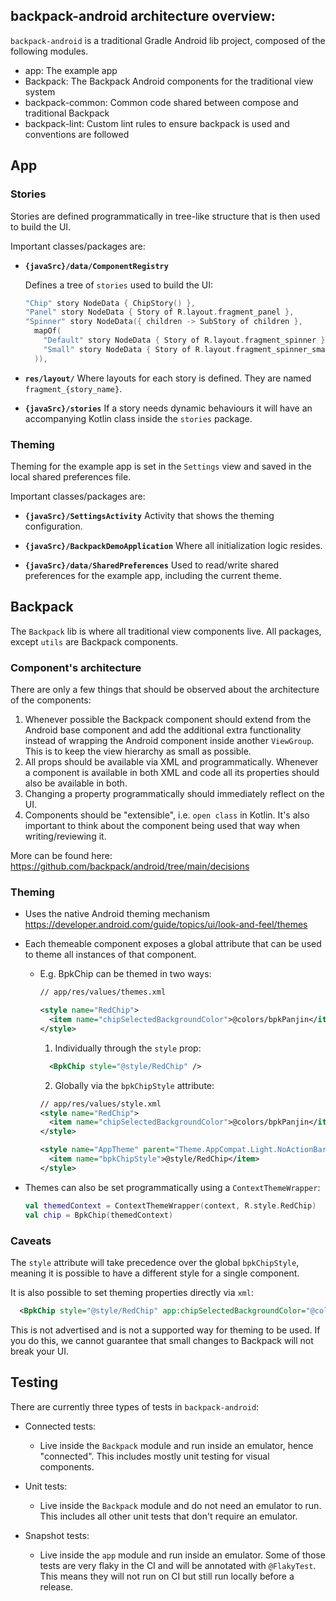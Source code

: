 ## backpack-android architecture overview:

`backpack-android` is a traditional Gradle Android lib project, composed of the following modules.

- app: The example app
- Backpack: The Backpack Android components for the traditional view system
- backpack-common: Common code shared between compose and traditional Backpack
- backpack-lint: Custom lint rules to ensure backpack is used and conventions are followed

## App

### Stories

Stories are defined programmatically in  tree-like structure that is then used to build the UI.

Important classes/packages are:

- **`{javaSrc}/data/ComponentRegistry`**

  Defines a tree of `stories` used to build the UI:

  ```kotlin
  "Chip" story NodeData { ChipStory() },
  "Panel" story NodeData { Story of R.layout.fragment_panel },
  "Spinner" story NodeData({ children -> SubStory of children },
    mapOf(
      "Default" story NodeData { Story of R.layout.fragment_spinner },
      "Small" story NodeData { Story of R.layout.fragment_spinner_small }
    )),
  ```

- **`res/layout/`**
  Where layouts for each story is defined. They are named `fragment_{story_name}`.

- **`{javaSrc}/stories`**
  If a story needs dynamic behaviours it will have an accompanying Kotlin class inside the `stories` package.

### Theming

Theming for the example app is set in the `Settings` view and saved in the local shared preferences
file.

Important classes/packages are:

- **`{javaSrc}/SettingsActivity`**
  Activity that shows the theming configuration.

- **`{javaSrc}/BackpackDemoApplication`**
  Where all initialization logic resides.

- **`{javaSrc}/data/SharedPreferences`**
  Used to read/write shared preferences for the example app, including the current theme.


## Backpack

The `Backpack` lib is where all traditional view components live. All packages, except `utils` are Backpack components.

### Component's architecture

There are only a few things that should be observed about the architecture of the components:

1. Whenever possible the Backpack component should extend from the Android base component and add the additional extra functionality instead of wrapping the Android component inside another `ViewGroup`. This is to keep the view hierarchy as small as possible.
2. All props should be available via XML and programmatically. Whenever a component is available in both XML and code all its properties should also be available in both.
3. Changing a property programmatically should immediately reflect on the UI.
4. Components should be "extensible", i.e. `open class` in Kotlin. It's also important to think about the component being used that way when writing/reviewing it.

More can be found here: https://github.com/backpack/android/tree/main/decisions

### Theming
- Uses the native Android theming mechanism https://developer.android.com/guide/topics/ui/look-and-feel/themes
- Each themeable component exposes a global attribute that can be used to theme all instances of that component.
  - E.g. BpkChip can be themed in two ways:
    ```xml
    // app/res/values/themes.xml

    <style name="RedChip">
      <item name="chipSelectedBackgroundColor">@colors/bpkPanjin</item>
    </style>
    ```

    1. Individually through the `style` prop:

    ```xml
      <BpkChip style="@style/RedChip" />
    ```

    2. Globally via the `bpkChipStyle` attribute:

    ```xml
    // app/res/values/style.xml
    <style name="RedChip">
      <item name="chipSelectedBackgroundColor">@colors/bpkPanjin</item>
    </style>

    <style name="AppTheme" parent="Theme.AppCompat.Light.NoActionBar">
      <item name="bpkChipStyle">@style/RedChip</item>
    </style>
    ```

- Themes can also be set programmatically using a `ContextThemeWrapper`:

  ```Kotlin
  val themedContext = ContextThemeWrapper(context, R.style.RedChip)
  val chip = BpkChip(themedContext)
  ```

### Caveats

The `style` attribute will take precedence over the global `bpkChipStyle`, meaning it is possible to
have a different style for a single component.

It is also possible to set theming properties directly via `xml`:

```xml
  <BpkChip style="@style/RedChip" app:chipSelectedBackgroundColor="@colors/bpkPanjin" />
```

This is not advertised and is not a supported way for theming to be used. If you do this, we cannot guarantee that small changes to Backpack will not break your UI.

## Testing

There are currently three types of tests in `backpack-android`:

- Connected tests:
  - Live inside the `Backpack` module and run inside an emulator, hence "connected". This includes mostly unit testing for visual components.

- Unit tests:
  - Live inside the `Backpack` module and do not need an emulator to run. This includes all other unit tests that don't require an emulator.

- Snapshot tests:
  - Live inside the `app` module and run inside an emulator. Some of those tests are very flaky in the
  CI and will be annotated with `@FlakyTest`. This means they will not run on CI but still run locally before a release.
